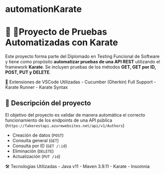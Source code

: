 # automationKarate
# 🧪 🧪Proyecto de Pruebas Automatizadas con Karate

Este proyecto forma parte del Diplomado en Testing Funcional de Software y tiene como propósito **automatizar pruebas de una API REST** utilizando el framework **Karate**. Se incluyen pruebas de los métodos **GET, GET por ID, POST, PUT y DELETE**.

🧩 Extensiones de VSCode Utilizadas
    - Cucumber (Gherkin) Full Support
    - Karate Runner
    - Karate Syntax

## 📌 Descripción del proyecto

El objetivo del proyecto es validar de manera automática el correcto funcionamiento de los endpoints de una API pública (`https://fakerestapi.azurewebsites.net/api/v1/Authors`)

- Creación de datos (`POST`)
- Consulta general (`GET`)
- Consulta por ID (`GET /:id`)
- Eliminación (`DELETE`)
- Actualización (`PUT /id`)

🛠️ Tecnologias Utilizadas
    - Java v11
    - Maven 3.9.11
    - Karate
    - Insomnia

